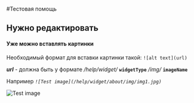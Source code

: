 #Тестовая помощь

## Нужно редактировать

#### Уже можно вставлять картинки

Необходимый формат для вставки картинки такой:
`![alt text](url)`

***url*** - должна быть у формате */help/widget/* **`widgetType`** */img/* **`imageName`**

Например *`![Test image](/help/widget/about/img/img1.jpg)`*

![Test image](/help/widget/about/img/img1.jpg)

